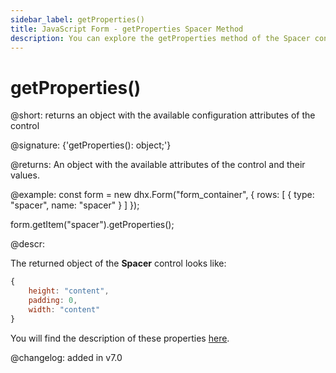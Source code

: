 ```yaml
---
sidebar_label: getProperties()
title: JavaScript Form - getProperties Spacer Method 
description: You can explore the getProperties method of the Spacer control of Form in the documentation of the DHTMLX JavaScript UI library. Browse developer guides and API reference, try out code examples and live demos, and download a free 30-day evaluation version of DHTMLX Suite.
---
```


# getProperties()

@short: returns an object with the available configuration attributes of the control

@signature: {'getProperties(): object;'}

@returns:
An object with the available attributes of the control and their values.

@example:
const form = new dhx.Form("form_container", {
    rows: [
        {
            type: "spacer",
            name: "spacer"
        }
    ]
});

form.getItem("spacer").getProperties();

@descr:

The returned object of the **Spacer** control looks like:

~~~js
{
	height: "content",
	padding: 0,
	width: "content"
}
~~~

You will find the description of these properties [here](form/api/spacer/api_spacer_properties.md).

@changelog: added in v7.0
